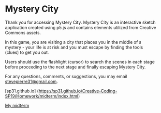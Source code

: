 # Mystery City

Thank you for accessing Mystery City. Mystery City is an interactive sketch application created using p5.js and contains elements utilized from Creative Commons assets.

In this game, you are visiting a city that places you in the middle of a mystery - your life is at risk and you must escape by finding the tools (clues) to get you out.

Users should use the flashlight (cursor) to search the scenes in each stage before proceeding to the next stage and finally escaping Mystery City.

For any questions, comments, or suggestions, you may email stevepierre31@gmail.com.

[sp31.github.io] (https://sp31.github.io/Creative-Coding-SP19/Homework/midterm/index.html)

<a href="https://sp31.github.io/Creative-Coding-SP19/Homework/midterm/index.html">My midterm</a>
